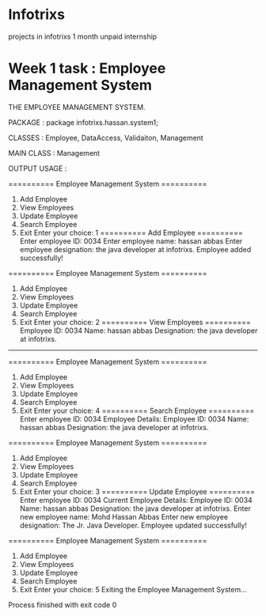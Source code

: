 # Infotrixs
projects in infotrixs 1 month unpaid internship

# Week 1 task : Employee Management System

THE EMPLOYEE MANAGEMENT SYSTEM.

PACKAGE : package infotrixs.hassan.system1;

CLASSES : Employee, DataAccess, Validaiton, Management

MAIN CLASS : Management

OUTPUT USAGE : 

========== Employee Management System ==========
1. Add Employee
2. View Employees
3. Update Employee
4. Search Employee
5. Exit
Enter your choice: 1
========== Add Employee ==========
Enter employee ID: 0034
Enter employee name: hassan abbas
Enter employee designation: the java developer at infotrixs.
Employee added successfully!

========== Employee Management System ==========
1. Add Employee
2. View Employees
3. Update Employee
4. Search Employee
5. Exit
Enter your choice: 2
========== View Employees ==========
Employee ID: 0034
Name: hassan abbas
Designation: the java developer at infotrixs.
--------------------

========== Employee Management System ==========
1. Add Employee
2. View Employees
3. Update Employee
4. Search Employee
5. Exit
Enter your choice: 4
========== Search Employee ==========
Enter employee ID: 0034
Employee Details:
Employee ID: 0034
Name: hassan abbas
Designation: the java developer at infotrixs.

========== Employee Management System ==========
1. Add Employee
2. View Employees
3. Update Employee
4. Search Employee
5. Exit
Enter your choice: 3
========== Update Employee ==========
Enter employee ID: 0034
Current Employee Details:
Employee ID: 0034
Name: hassan abbas
Designation: the java developer at infotrixs.
Enter new employee name: Mohd Hassan Abbas
Enter new employee designation: The Jr. Java Developer.
Employee updated successfully!

========== Employee Management System ==========
1. Add Employee
2. View Employees
3. Update Employee
4. Search Employee
5. Exit
Enter your choice: 5
Exiting the Employee Management System...


Process finished with exit code 0
